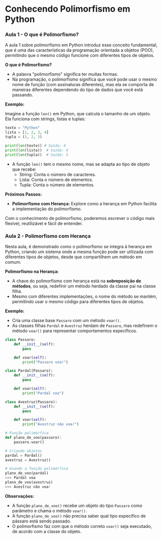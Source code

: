 # Conhecendo Polimorfismo em Python

### Aula 1 - O que é Polimorfismo?

A aula 1 sobre polimorfismo em Python introduz esse conceito fundamental, que é uma das características da programação orientada a objetos (POO), permitindo que o mesmo código funcione com diferentes tipos de objetos.

**O que é Polimorfismo?**

- A palavra "polimorfismo" significa ter muitas formas.
- Na programação, o polimorfismo significa que você pode usar o mesmo nome de função (com assinaturas diferentes), mas ela se comporta de maneiras diferentes dependendo do tipo de dados que você está passando.

**Exemplo:**

Imagine a função `len()` em Python, que calcula o tamanho de um objeto. Ela funciona com strings, listas e tuplas:

```python
texto = "Python"
lista = [1, 2, 3, 4]
tupla = (1, 2, 3)

print(len(texto)) # Saída: 6
print(len(lista))  # Saída: 4
print(len(tupla))  # Saída: 3

```

- A função `len()` tem o mesmo nome, mas se adapta ao tipo de objeto que recebe:
    - String: Conta o número de caracteres.
    - Lista: Conta o número de elementos.
    - Tupla: Conta o número de elementos.

**Próximos Passos:**

- **Polimorfismo com Herança:** Explore como a herança em Python facilita a implementação do polimorfismo.

Com o conhecimento de polimorfismo, poderemos escrever o código mais flexível, reutilizável e fácil de entender.

### Aula 2 - Polimorfismo com Herança

Nesta aula, é demonstrado como o polimorfismo se integra à herança em Python, criando um sistema onde a mesma função pode ser utilizada com diferentes tipos de objetos, desde que compartilhem um método em comum.

**Polimorfismo na Herança:**

- A chave do polimorfismo com herança está na **sobreposição de métodos**, ou seja, redefinir um método herdado da classe pai na classe filha.
- Mesmo com diferentes implementações, o nome do método se mantém, permitindo usar o mesmo código para diferentes tipos de objetos.

**Exemplo:**

- Cria uma classe base `Passaro` com um método `voar()`.
- As classes filhas `Pardal` e `Avestruz` herdam de `Passaro`, mas redefinem o método `voar()` para representar comportamentos específicos.

```python
class Passaro:
    def __init__(self):
        pass

    def voar(self):
        print("Passaro voa!")

class Pardal(Passaro):
    def __init__(self):
        pass

    def voar(self):
        print("Pardal voa")

class Avestruz(Passaro):
    def __init__(self):
        pass

    def voar(self):
        print("Avestruz não voa!")

# Função polimórfica
def plano_de_voo(passaro):
    passaro.voar()

# Criando objetos
pardal = Pardal()
avestruz = Avestruz()

# Usando a função polimórfica
plano_de_voo(pardal)
>>> Pardal voa
plano_de_voo(avestruz)
>>> Avestruz não voa!

```

**Observações:**

- A função `plano_de_voo()` recebe um objeto do tipo `Passaro` como parâmetro e chama o método `voar()`.
- A função `plano_de_voo()` não precisa saber qual tipo específico de pássaro está sendo passado.
- O polimorfismo faz com que o método correto `voar()` seja executado, de acordo com a classe do objeto.
